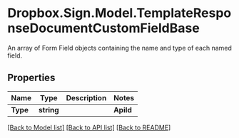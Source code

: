 # Dropbox.Sign.Model.TemplateResponseDocumentCustomFieldBase
An array of Form Field objects containing the name and type of each named field.

## Properties

Name | Type | Description | Notes
------------ | ------------- | ------------- | -------------
**Type** | **string** |    | **ApiId** | **string** |  The unique ID for this field.  | [optional] **Name** | **string** |  The name of the Custom Field.  | [optional] **Signer** | **string** |  The signer of the Custom Field. Can be `null` if field is a merge field (assigned to Sender).  | [optional] **X** | **int** |  The horizontal offset in pixels for this form field.  | [optional] **Y** | **int** |  The vertical offset in pixels for this form field.  | [optional] **Width** | **int** |  The width in pixels of this form field.  | [optional] **Height** | **int** |  The height in pixels of this form field.  | [optional] **Required** | **bool** |  Boolean showing whether or not this field is required.  | [optional] **Group** | **string** |  The name of the group this field is in. If this field is not a group, this defaults to `null`.  | [optional] 

[[Back to Model list]](../README.md#documentation-for-models) [[Back to API list]](../README.md#documentation-for-api-endpoints) [[Back to README]](../README.md)

